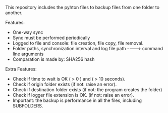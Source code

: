 This repository includes the pyhton files to backup files from one folder to another.

Features:
* One-way sync
* Sync must be performed periodically
* Logged to file and console: file creation, file copy, file removal.
* Folder paths, synchronization interval and log file path ----> command line arguments
* Comparation is made by: SHA256 hash

Extra Features:
- Check if time to wait is OK ( > 0 ) and ( > 10 seconds).
- Check if origin folder exists (if not: raise an error).
- Check if destination folder exists (if not: the program creates the folder)
- Check if logger file extension is OK. (if not: raise an error).
- Important: the backup is performance in all the files, including SUBFOLDERS.

